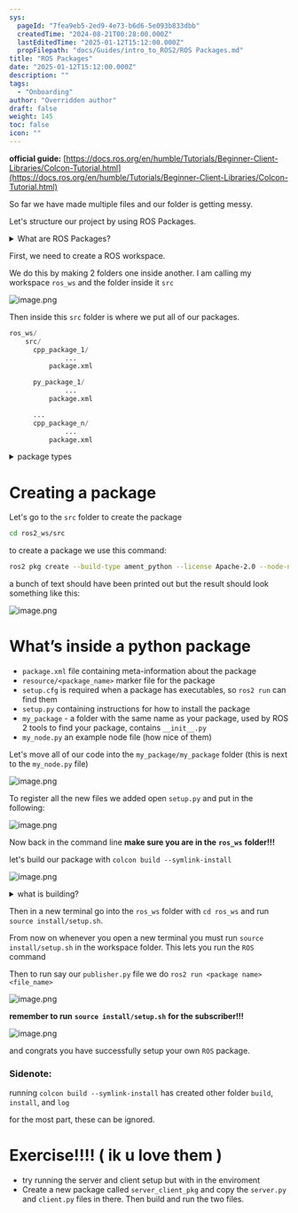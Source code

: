 ```yaml
---
sys:
  pageId: "7fea9eb5-2ed9-4e73-b6d6-5e093b833dbb"
  createdTime: "2024-08-21T00:28:00.000Z"
  lastEditedTime: "2025-01-12T15:12:00.000Z"
  propFilepath: "docs/Guides/intro_to_ROS2/ROS Packages.md"
title: "ROS Packages"
date: "2025-01-12T15:12:00.000Z"
description: ""
tags:
  - "Onboarding"
author: "Overridden author"
draft: false
weight: 145
toc: false
icon: ""
---
```


**official guide:** [https://docs.ros.org/en/humble/Tutorials/Beginner-Client-Libraries/Colcon-Tutorial.html](https://docs.ros.org/en/humble/Tutorials/Beginner-Client-Libraries/Colcon-Tutorial.html)

So far we have made multiple files and our folder is getting messy.

Let's structure our project by using ROS Packages.

<details>

<summary>What are ROS Packages?</summary>

ROS Packages are, as the name implies, packages of code that are highly sharable between ROS developers.

They consist of a folder, `package.xml` file, and source code

```python
      cpp_package_1/
		      ... imagine much code files here ..
          package.xml
```

</details>

First, we need to create a ROS workspace.

We do this by making 2 folders one inside another. I am calling my workspace `ros_ws` and the folder inside it `src`

![image.png](https://prod-files-secure.s3.us-west-2.amazonaws.com/d518164a-d88e-44d1-a4ee-3adb3bd8bce0/70706947-fd18-4537-a67b-e12946812d31/image.png?X-Amz-Algorithm=AWS4-HMAC-SHA256&X-Amz-Content-Sha256=UNSIGNED-PAYLOAD&X-Amz-Credential=ASIAZI2LB466TH5LDMER%2F20250319%2Fus-west-2%2Fs3%2Faws4_request&X-Amz-Date=20250319T160955Z&X-Amz-Expires=3600&X-Amz-Security-Token=IQoJb3JpZ2luX2VjEB8aCXVzLXdlc3QtMiJHMEUCIA1KRepDz0xurH%2F9x4dax7SDykdQYTACSHComT%2BeX%2FfIAiEA9wzQ3I%2FmW8PZhYpqnRDYtKtWPmYyiKAOy9Oj3g%2BEoNkq%2FwMIeBAAGgw2Mzc0MjMxODM4MDUiDHsVRclZVND7thZbDCrcAwovpXtZyWnqyIU48a31PdtJnmGg5lCagbQgiaOlMafAPkddBWc05Tpk2C3vEL4mgWyBoW1J3ysaV5%2Fvo%2BJnrFblPjAlW7cXMbKGCi%2BOw4uNAMMYnRD%2FxRHU4zCPk%2BgqySR2PpG%2FinPaThKQu23Vw8gw1sv7LQTCre8ntT%2B58X9EQ%2BUZfB7hKX4D5RkXhzpw2zS4gypXHLj45MIzvPa3TrBkCALF7KWP8PjGN2c5knPfi2k7X3SPFCViEAw99fZEeJ7n0kkP9wHkp8Y4dD8DDQOEEyP0ohj%2BKYyTN0anmkgdzYHpmqCfVOZCan1DGbOYfP8QneA7slHW0NnLMjQgHv7PJ0OQGXe1ODnTkvQbO48IxEJjUnueD2CYvBWmOPq3flF%2FJFx8Qrk3GZl4JCHej%2FSsmOns6P6tq2EtjefFthfnn7fwg7aOL%2FlznCLRHPoxS2tvXmXL6E22E1LYfZxkKd33LPEQawU2%2Fy4OniCALdtCQoaJVqW4jOVEyv1%2BdJlShMvK3dpoadXrgUNqepuTkVx0vBHCEPPhXbI%2BO%2B9OrIVNS4f8Q58qk9rkg%2F%2BwFZ9S9KY0I1kDRVd4eHHCKYFoyOzEhcHC8ciiszG%2BfNhkvM0V49La77aps1iMlXgfMP%2B8674GOqUBKQ7FaD40wxlrhOq3FJzYGEl1I4%2FDgLj7wBO5p0o1S%2Fkr0OG8ILe2itAno%2F7gRk98uSQfQ0Jf3K4Fn5P0sD%2FJKvazQsPt%2BOpmLYVS1vW3922gTwD0W26TBru94ViVoIZlnKyCqOAwrOBiiO%2Fs7XIcjhZYznQRjxNsE0fIrXLoupGC9Zke2MocFFyRz0ixLdMXvzEYgavLREwj1tOKQbTBh%2FnoFsmW&X-Amz-Signature=fb588a1096b6982f966c93d64a1c7d67a3eee1bcec75d48076c32f09c477483f&X-Amz-SignedHeaders=host&x-id=GetObject)

Then inside this `src` folder is where we put all of our packages.

```python
ros_ws/
    src/
      cpp_package_1/
		      ...
          package.xml

      py_package_1/
		      ...
          package.xml

      ...
      cpp_package_n/
		      ...
          package.xml

```

<details>

<summary>package types</summary>

packages can be either `C++` or python.

the intern file structure is different for each but for this guide we will stick to creating python packages

</details>

# Creating a package

Let's go to the `src` folder to create the package

```bash
cd ros2_ws/src
```

to create a package we use this command:

```bash
ros2 pkg create --build-type ament_python --license Apache-2.0 --node-name my_node my_package
```

a bunch of text should have been printed out but the result should look something like this:

![image.png](https://prod-files-secure.s3.us-west-2.amazonaws.com/d518164a-d88e-44d1-a4ee-3adb3bd8bce0/e6cf1e3f-8512-4a3e-b131-079f800bf3e8/image.png?X-Amz-Algorithm=AWS4-HMAC-SHA256&X-Amz-Content-Sha256=UNSIGNED-PAYLOAD&X-Amz-Credential=ASIAZI2LB466TH5LDMER%2F20250319%2Fus-west-2%2Fs3%2Faws4_request&X-Amz-Date=20250319T160955Z&X-Amz-Expires=3600&X-Amz-Security-Token=IQoJb3JpZ2luX2VjEB8aCXVzLXdlc3QtMiJHMEUCIA1KRepDz0xurH%2F9x4dax7SDykdQYTACSHComT%2BeX%2FfIAiEA9wzQ3I%2FmW8PZhYpqnRDYtKtWPmYyiKAOy9Oj3g%2BEoNkq%2FwMIeBAAGgw2Mzc0MjMxODM4MDUiDHsVRclZVND7thZbDCrcAwovpXtZyWnqyIU48a31PdtJnmGg5lCagbQgiaOlMafAPkddBWc05Tpk2C3vEL4mgWyBoW1J3ysaV5%2Fvo%2BJnrFblPjAlW7cXMbKGCi%2BOw4uNAMMYnRD%2FxRHU4zCPk%2BgqySR2PpG%2FinPaThKQu23Vw8gw1sv7LQTCre8ntT%2B58X9EQ%2BUZfB7hKX4D5RkXhzpw2zS4gypXHLj45MIzvPa3TrBkCALF7KWP8PjGN2c5knPfi2k7X3SPFCViEAw99fZEeJ7n0kkP9wHkp8Y4dD8DDQOEEyP0ohj%2BKYyTN0anmkgdzYHpmqCfVOZCan1DGbOYfP8QneA7slHW0NnLMjQgHv7PJ0OQGXe1ODnTkvQbO48IxEJjUnueD2CYvBWmOPq3flF%2FJFx8Qrk3GZl4JCHej%2FSsmOns6P6tq2EtjefFthfnn7fwg7aOL%2FlznCLRHPoxS2tvXmXL6E22E1LYfZxkKd33LPEQawU2%2Fy4OniCALdtCQoaJVqW4jOVEyv1%2BdJlShMvK3dpoadXrgUNqepuTkVx0vBHCEPPhXbI%2BO%2B9OrIVNS4f8Q58qk9rkg%2F%2BwFZ9S9KY0I1kDRVd4eHHCKYFoyOzEhcHC8ciiszG%2BfNhkvM0V49La77aps1iMlXgfMP%2B8674GOqUBKQ7FaD40wxlrhOq3FJzYGEl1I4%2FDgLj7wBO5p0o1S%2Fkr0OG8ILe2itAno%2F7gRk98uSQfQ0Jf3K4Fn5P0sD%2FJKvazQsPt%2BOpmLYVS1vW3922gTwD0W26TBru94ViVoIZlnKyCqOAwrOBiiO%2Fs7XIcjhZYznQRjxNsE0fIrXLoupGC9Zke2MocFFyRz0ixLdMXvzEYgavLREwj1tOKQbTBh%2FnoFsmW&X-Amz-Signature=dee8df5d26c83e1f6a863e1d4eb79d3d2d25e8dd1b3761197aa54a2a191ed3fb&X-Amz-SignedHeaders=host&x-id=GetObject)

# What’s inside a python package

- `package.xml` file containing meta-information about the package
- `resource/<package_name>` marker file for the package
- `setup.cfg` is required when a package has executables, so `ros2 run` can find them
- `setup.py` containing instructions for how to install the package
- `my_package` - a folder with the same name as your package, used by ROS 2 tools to find your package, contains `__init__.py`
- `my_node.py` an example node file (how nice of them)

Let's move all of our code into the `my_package/my_package` folder (this is next to the `my_node.py` file)

![image.png](https://prod-files-secure.s3.us-west-2.amazonaws.com/d518164a-d88e-44d1-a4ee-3adb3bd8bce0/9ce58f11-0da9-4d3e-b86d-506a9685d378/image.png?X-Amz-Algorithm=AWS4-HMAC-SHA256&X-Amz-Content-Sha256=UNSIGNED-PAYLOAD&X-Amz-Credential=ASIAZI2LB466TH5LDMER%2F20250319%2Fus-west-2%2Fs3%2Faws4_request&X-Amz-Date=20250319T160955Z&X-Amz-Expires=3600&X-Amz-Security-Token=IQoJb3JpZ2luX2VjEB8aCXVzLXdlc3QtMiJHMEUCIA1KRepDz0xurH%2F9x4dax7SDykdQYTACSHComT%2BeX%2FfIAiEA9wzQ3I%2FmW8PZhYpqnRDYtKtWPmYyiKAOy9Oj3g%2BEoNkq%2FwMIeBAAGgw2Mzc0MjMxODM4MDUiDHsVRclZVND7thZbDCrcAwovpXtZyWnqyIU48a31PdtJnmGg5lCagbQgiaOlMafAPkddBWc05Tpk2C3vEL4mgWyBoW1J3ysaV5%2Fvo%2BJnrFblPjAlW7cXMbKGCi%2BOw4uNAMMYnRD%2FxRHU4zCPk%2BgqySR2PpG%2FinPaThKQu23Vw8gw1sv7LQTCre8ntT%2B58X9EQ%2BUZfB7hKX4D5RkXhzpw2zS4gypXHLj45MIzvPa3TrBkCALF7KWP8PjGN2c5knPfi2k7X3SPFCViEAw99fZEeJ7n0kkP9wHkp8Y4dD8DDQOEEyP0ohj%2BKYyTN0anmkgdzYHpmqCfVOZCan1DGbOYfP8QneA7slHW0NnLMjQgHv7PJ0OQGXe1ODnTkvQbO48IxEJjUnueD2CYvBWmOPq3flF%2FJFx8Qrk3GZl4JCHej%2FSsmOns6P6tq2EtjefFthfnn7fwg7aOL%2FlznCLRHPoxS2tvXmXL6E22E1LYfZxkKd33LPEQawU2%2Fy4OniCALdtCQoaJVqW4jOVEyv1%2BdJlShMvK3dpoadXrgUNqepuTkVx0vBHCEPPhXbI%2BO%2B9OrIVNS4f8Q58qk9rkg%2F%2BwFZ9S9KY0I1kDRVd4eHHCKYFoyOzEhcHC8ciiszG%2BfNhkvM0V49La77aps1iMlXgfMP%2B8674GOqUBKQ7FaD40wxlrhOq3FJzYGEl1I4%2FDgLj7wBO5p0o1S%2Fkr0OG8ILe2itAno%2F7gRk98uSQfQ0Jf3K4Fn5P0sD%2FJKvazQsPt%2BOpmLYVS1vW3922gTwD0W26TBru94ViVoIZlnKyCqOAwrOBiiO%2Fs7XIcjhZYznQRjxNsE0fIrXLoupGC9Zke2MocFFyRz0ixLdMXvzEYgavLREwj1tOKQbTBh%2FnoFsmW&X-Amz-Signature=870fe3800ea73503bfbf1d8f956c5057158e381600b1b62dbbd9940c01d401d1&X-Amz-SignedHeaders=host&x-id=GetObject)

To register all the new files we added open `setup.py` and put in the following:

![image.png](https://prod-files-secure.s3.us-west-2.amazonaws.com/d518164a-d88e-44d1-a4ee-3adb3bd8bce0/1cd7c262-4cae-4496-9d75-c178537d24a2/image.png?X-Amz-Algorithm=AWS4-HMAC-SHA256&X-Amz-Content-Sha256=UNSIGNED-PAYLOAD&X-Amz-Credential=ASIAZI2LB466TH5LDMER%2F20250319%2Fus-west-2%2Fs3%2Faws4_request&X-Amz-Date=20250319T160955Z&X-Amz-Expires=3600&X-Amz-Security-Token=IQoJb3JpZ2luX2VjEB8aCXVzLXdlc3QtMiJHMEUCIA1KRepDz0xurH%2F9x4dax7SDykdQYTACSHComT%2BeX%2FfIAiEA9wzQ3I%2FmW8PZhYpqnRDYtKtWPmYyiKAOy9Oj3g%2BEoNkq%2FwMIeBAAGgw2Mzc0MjMxODM4MDUiDHsVRclZVND7thZbDCrcAwovpXtZyWnqyIU48a31PdtJnmGg5lCagbQgiaOlMafAPkddBWc05Tpk2C3vEL4mgWyBoW1J3ysaV5%2Fvo%2BJnrFblPjAlW7cXMbKGCi%2BOw4uNAMMYnRD%2FxRHU4zCPk%2BgqySR2PpG%2FinPaThKQu23Vw8gw1sv7LQTCre8ntT%2B58X9EQ%2BUZfB7hKX4D5RkXhzpw2zS4gypXHLj45MIzvPa3TrBkCALF7KWP8PjGN2c5knPfi2k7X3SPFCViEAw99fZEeJ7n0kkP9wHkp8Y4dD8DDQOEEyP0ohj%2BKYyTN0anmkgdzYHpmqCfVOZCan1DGbOYfP8QneA7slHW0NnLMjQgHv7PJ0OQGXe1ODnTkvQbO48IxEJjUnueD2CYvBWmOPq3flF%2FJFx8Qrk3GZl4JCHej%2FSsmOns6P6tq2EtjefFthfnn7fwg7aOL%2FlznCLRHPoxS2tvXmXL6E22E1LYfZxkKd33LPEQawU2%2Fy4OniCALdtCQoaJVqW4jOVEyv1%2BdJlShMvK3dpoadXrgUNqepuTkVx0vBHCEPPhXbI%2BO%2B9OrIVNS4f8Q58qk9rkg%2F%2BwFZ9S9KY0I1kDRVd4eHHCKYFoyOzEhcHC8ciiszG%2BfNhkvM0V49La77aps1iMlXgfMP%2B8674GOqUBKQ7FaD40wxlrhOq3FJzYGEl1I4%2FDgLj7wBO5p0o1S%2Fkr0OG8ILe2itAno%2F7gRk98uSQfQ0Jf3K4Fn5P0sD%2FJKvazQsPt%2BOpmLYVS1vW3922gTwD0W26TBru94ViVoIZlnKyCqOAwrOBiiO%2Fs7XIcjhZYznQRjxNsE0fIrXLoupGC9Zke2MocFFyRz0ixLdMXvzEYgavLREwj1tOKQbTBh%2FnoFsmW&X-Amz-Signature=079cdbf7ea910a61748eb9b6eba6814835ef39c2cff39d86f420d1dc1daee741&X-Amz-SignedHeaders=host&x-id=GetObject)

Now back in the command line **make sure you are in the** **`ros_ws`** **folder!!!**

let's build our package with `colcon build --symlink-install`

![image.png](https://prod-files-secure.s3.us-west-2.amazonaws.com/d518164a-d88e-44d1-a4ee-3adb3bd8bce0/2f2a0d27-b173-48fd-b189-5f5c0ce65619/image.png?X-Amz-Algorithm=AWS4-HMAC-SHA256&X-Amz-Content-Sha256=UNSIGNED-PAYLOAD&X-Amz-Credential=ASIAZI2LB466TH5LDMER%2F20250319%2Fus-west-2%2Fs3%2Faws4_request&X-Amz-Date=20250319T160955Z&X-Amz-Expires=3600&X-Amz-Security-Token=IQoJb3JpZ2luX2VjEB8aCXVzLXdlc3QtMiJHMEUCIA1KRepDz0xurH%2F9x4dax7SDykdQYTACSHComT%2BeX%2FfIAiEA9wzQ3I%2FmW8PZhYpqnRDYtKtWPmYyiKAOy9Oj3g%2BEoNkq%2FwMIeBAAGgw2Mzc0MjMxODM4MDUiDHsVRclZVND7thZbDCrcAwovpXtZyWnqyIU48a31PdtJnmGg5lCagbQgiaOlMafAPkddBWc05Tpk2C3vEL4mgWyBoW1J3ysaV5%2Fvo%2BJnrFblPjAlW7cXMbKGCi%2BOw4uNAMMYnRD%2FxRHU4zCPk%2BgqySR2PpG%2FinPaThKQu23Vw8gw1sv7LQTCre8ntT%2B58X9EQ%2BUZfB7hKX4D5RkXhzpw2zS4gypXHLj45MIzvPa3TrBkCALF7KWP8PjGN2c5knPfi2k7X3SPFCViEAw99fZEeJ7n0kkP9wHkp8Y4dD8DDQOEEyP0ohj%2BKYyTN0anmkgdzYHpmqCfVOZCan1DGbOYfP8QneA7slHW0NnLMjQgHv7PJ0OQGXe1ODnTkvQbO48IxEJjUnueD2CYvBWmOPq3flF%2FJFx8Qrk3GZl4JCHej%2FSsmOns6P6tq2EtjefFthfnn7fwg7aOL%2FlznCLRHPoxS2tvXmXL6E22E1LYfZxkKd33LPEQawU2%2Fy4OniCALdtCQoaJVqW4jOVEyv1%2BdJlShMvK3dpoadXrgUNqepuTkVx0vBHCEPPhXbI%2BO%2B9OrIVNS4f8Q58qk9rkg%2F%2BwFZ9S9KY0I1kDRVd4eHHCKYFoyOzEhcHC8ciiszG%2BfNhkvM0V49La77aps1iMlXgfMP%2B8674GOqUBKQ7FaD40wxlrhOq3FJzYGEl1I4%2FDgLj7wBO5p0o1S%2Fkr0OG8ILe2itAno%2F7gRk98uSQfQ0Jf3K4Fn5P0sD%2FJKvazQsPt%2BOpmLYVS1vW3922gTwD0W26TBru94ViVoIZlnKyCqOAwrOBiiO%2Fs7XIcjhZYznQRjxNsE0fIrXLoupGC9Zke2MocFFyRz0ixLdMXvzEYgavLREwj1tOKQbTBh%2FnoFsmW&X-Amz-Signature=cb297c71f9782dc9505146aa093d40d55914f1f1cf8afffe06a9d6fbcbc73dc7&X-Amz-SignedHeaders=host&x-id=GetObject)

<details>

<summary>what is building?</summary>

if you are a CS major at Rose-Hulman you will learn the answer to this in CSSE132

but TLDR; is it combines all the code files into one program that can be run easily 

</details>

Then in a new terminal go into the `ros_ws` folder with `cd ros_ws` and run `source install/setup.sh`. 

From now on whenever you open a new terminal you must run `source install/setup.sh` in the workspace folder. This lets you run the `ROS` command

Then to run say our `publisher.py` file we do `ros2 run <package name> <file_name>`

![image.png](https://prod-files-secure.s3.us-west-2.amazonaws.com/d518164a-d88e-44d1-a4ee-3adb3bd8bce0/4f4b1219-3a44-4632-aa0a-ce3471699f59/image.png?X-Amz-Algorithm=AWS4-HMAC-SHA256&X-Amz-Content-Sha256=UNSIGNED-PAYLOAD&X-Amz-Credential=ASIAZI2LB466TH5LDMER%2F20250319%2Fus-west-2%2Fs3%2Faws4_request&X-Amz-Date=20250319T160955Z&X-Amz-Expires=3600&X-Amz-Security-Token=IQoJb3JpZ2luX2VjEB8aCXVzLXdlc3QtMiJHMEUCIA1KRepDz0xurH%2F9x4dax7SDykdQYTACSHComT%2BeX%2FfIAiEA9wzQ3I%2FmW8PZhYpqnRDYtKtWPmYyiKAOy9Oj3g%2BEoNkq%2FwMIeBAAGgw2Mzc0MjMxODM4MDUiDHsVRclZVND7thZbDCrcAwovpXtZyWnqyIU48a31PdtJnmGg5lCagbQgiaOlMafAPkddBWc05Tpk2C3vEL4mgWyBoW1J3ysaV5%2Fvo%2BJnrFblPjAlW7cXMbKGCi%2BOw4uNAMMYnRD%2FxRHU4zCPk%2BgqySR2PpG%2FinPaThKQu23Vw8gw1sv7LQTCre8ntT%2B58X9EQ%2BUZfB7hKX4D5RkXhzpw2zS4gypXHLj45MIzvPa3TrBkCALF7KWP8PjGN2c5knPfi2k7X3SPFCViEAw99fZEeJ7n0kkP9wHkp8Y4dD8DDQOEEyP0ohj%2BKYyTN0anmkgdzYHpmqCfVOZCan1DGbOYfP8QneA7slHW0NnLMjQgHv7PJ0OQGXe1ODnTkvQbO48IxEJjUnueD2CYvBWmOPq3flF%2FJFx8Qrk3GZl4JCHej%2FSsmOns6P6tq2EtjefFthfnn7fwg7aOL%2FlznCLRHPoxS2tvXmXL6E22E1LYfZxkKd33LPEQawU2%2Fy4OniCALdtCQoaJVqW4jOVEyv1%2BdJlShMvK3dpoadXrgUNqepuTkVx0vBHCEPPhXbI%2BO%2B9OrIVNS4f8Q58qk9rkg%2F%2BwFZ9S9KY0I1kDRVd4eHHCKYFoyOzEhcHC8ciiszG%2BfNhkvM0V49La77aps1iMlXgfMP%2B8674GOqUBKQ7FaD40wxlrhOq3FJzYGEl1I4%2FDgLj7wBO5p0o1S%2Fkr0OG8ILe2itAno%2F7gRk98uSQfQ0Jf3K4Fn5P0sD%2FJKvazQsPt%2BOpmLYVS1vW3922gTwD0W26TBru94ViVoIZlnKyCqOAwrOBiiO%2Fs7XIcjhZYznQRjxNsE0fIrXLoupGC9Zke2MocFFyRz0ixLdMXvzEYgavLREwj1tOKQbTBh%2FnoFsmW&X-Amz-Signature=2134f9256ca031faad81be832287a24a36e9187f114a288463dd65e3ad1ed8a6&X-Amz-SignedHeaders=host&x-id=GetObject)

**remember to run** **`source install/setup.sh`** **for the subscriber!!!**

![image.png](https://prod-files-secure.s3.us-west-2.amazonaws.com/d518164a-d88e-44d1-a4ee-3adb3bd8bce0/02121119-dad4-49ec-8356-c956108b4243/image.png?X-Amz-Algorithm=AWS4-HMAC-SHA256&X-Amz-Content-Sha256=UNSIGNED-PAYLOAD&X-Amz-Credential=ASIAZI2LB466TH5LDMER%2F20250319%2Fus-west-2%2Fs3%2Faws4_request&X-Amz-Date=20250319T160955Z&X-Amz-Expires=3600&X-Amz-Security-Token=IQoJb3JpZ2luX2VjEB8aCXVzLXdlc3QtMiJHMEUCIA1KRepDz0xurH%2F9x4dax7SDykdQYTACSHComT%2BeX%2FfIAiEA9wzQ3I%2FmW8PZhYpqnRDYtKtWPmYyiKAOy9Oj3g%2BEoNkq%2FwMIeBAAGgw2Mzc0MjMxODM4MDUiDHsVRclZVND7thZbDCrcAwovpXtZyWnqyIU48a31PdtJnmGg5lCagbQgiaOlMafAPkddBWc05Tpk2C3vEL4mgWyBoW1J3ysaV5%2Fvo%2BJnrFblPjAlW7cXMbKGCi%2BOw4uNAMMYnRD%2FxRHU4zCPk%2BgqySR2PpG%2FinPaThKQu23Vw8gw1sv7LQTCre8ntT%2B58X9EQ%2BUZfB7hKX4D5RkXhzpw2zS4gypXHLj45MIzvPa3TrBkCALF7KWP8PjGN2c5knPfi2k7X3SPFCViEAw99fZEeJ7n0kkP9wHkp8Y4dD8DDQOEEyP0ohj%2BKYyTN0anmkgdzYHpmqCfVOZCan1DGbOYfP8QneA7slHW0NnLMjQgHv7PJ0OQGXe1ODnTkvQbO48IxEJjUnueD2CYvBWmOPq3flF%2FJFx8Qrk3GZl4JCHej%2FSsmOns6P6tq2EtjefFthfnn7fwg7aOL%2FlznCLRHPoxS2tvXmXL6E22E1LYfZxkKd33LPEQawU2%2Fy4OniCALdtCQoaJVqW4jOVEyv1%2BdJlShMvK3dpoadXrgUNqepuTkVx0vBHCEPPhXbI%2BO%2B9OrIVNS4f8Q58qk9rkg%2F%2BwFZ9S9KY0I1kDRVd4eHHCKYFoyOzEhcHC8ciiszG%2BfNhkvM0V49La77aps1iMlXgfMP%2B8674GOqUBKQ7FaD40wxlrhOq3FJzYGEl1I4%2FDgLj7wBO5p0o1S%2Fkr0OG8ILe2itAno%2F7gRk98uSQfQ0Jf3K4Fn5P0sD%2FJKvazQsPt%2BOpmLYVS1vW3922gTwD0W26TBru94ViVoIZlnKyCqOAwrOBiiO%2Fs7XIcjhZYznQRjxNsE0fIrXLoupGC9Zke2MocFFyRz0ixLdMXvzEYgavLREwj1tOKQbTBh%2FnoFsmW&X-Amz-Signature=24501d56a47d5148cae9d1c84da5b047b3d928d2c6b97b8b936eb3d11293f3a3&X-Amz-SignedHeaders=host&x-id=GetObject)

and congrats you have successfully setup your own `ROS` package.

### Sidenote:

running `colcon build --symlink-install` has created other folder `build`, `install`, and `log`

for the most part, these can be ignored.

# Exercise!!!! ( ik u love them )

- try running the server and client setup but with in the enviroment
- Create a new package called `server_client_pkg` and copy the `server.py` and `client.py` files in there. Then build and run the two files.

